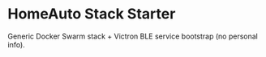# HomeAuto Stack Starter

Generic Docker Swarm stack + Victron BLE service bootstrap (no personal info).

